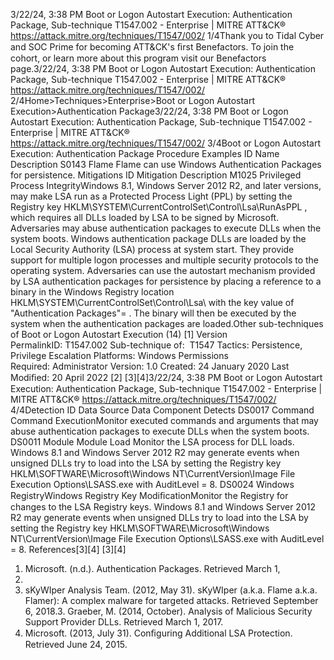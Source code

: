 3/22/24, 3:38 PM Boot or Logon Autostart Execution: Authentication Package, Sub-technique T1547.002 - Enterprise | MITRE ATT&CK®
https://attack.mitre.org/techniques/T1547/002/ 1/4Thank you to Tidal Cyber and SOC Prime for becoming ATT&CK's ﬁrst Benefactors. To join the cohort, or learn more about this program visit our
Benefactors page.3/22/24, 3:38 PM Boot or Logon Autostart Execution: Authentication Package, Sub-technique T1547.002 - Enterprise | MITRE ATT&CK®
https://attack.mitre.org/techniques/T1547/002/ 2/4Home>Techniques>Enterprise>Boot or Logon Autostart Execution>Authentication Package3/22/24, 3:38 PM Boot or Logon Autostart Execution: Authentication Package, Sub-technique T1547.002 - Enterprise | MITRE ATT&CK®
https://attack.mitre.org/techniques/T1547/002/ 3/4Boot or Logon Autostart Execution: Authentication
Package
Procedure Examples
ID Name Description
S0143 Flame Flame can use Windows Authentication Packages for persistence.
Mitigations
ID Mitigation Description
M1025 Privileged
Process
IntegrityWindows 8.1, Windows Server 2012 R2, and later versions, may make LSA run as a Protected Process
Light (PPL) by setting the Registry key HKLM\SYSTEM\CurrentControlSet\Control\Lsa\RunAsPPL , which
requires all DLLs loaded by LSA to be signed by Microsoft. Adversaries may abuse authentication packages to execute DLLs when the system boots. Windows authentication package DLLs are loaded
by the Local Security Authority (LSA) process at system start. They provide support for multiple logon processes and multiple security
protocols to the operating system.
Adversaries can use the autostart mechanism provided by LSA authentication packages for persistence by placing a reference to a binary in
the Windows Registry location HKLM\SYSTEM\CurrentControlSet\Control\Lsa\ with the key value of "Authentication Packages"=
 . The binary will then be executed by the system when the authentication packages are loaded.Other sub-techniques of Boot or Logon Autostart Execution (14)
[1]
Version PermalinkID: T1547.002
Sub-technique of:  T1547
 
Tactics: Persistence, Privilege Escalation
 
Platforms: Windows
 
Permissions Required: Administrator
Version: 1.0
Created: 24 January 2020
Last Modiﬁed: 20 April 2022
[2]
[3][4]3/22/24, 3:38 PM Boot or Logon Autostart Execution: Authentication Package, Sub-technique T1547.002 - Enterprise | MITRE ATT&CK®
https://attack.mitre.org/techniques/T1547/002/ 4/4Detection
ID Data Source Data Component Detects
DS0017 Command Command
ExecutionMonitor executed commands and arguments that may abuse authentication
packages to execute DLLs when the system boots.
DS0011 Module Module Load Monitor the LSA process for DLL loads. Windows 8.1 and Windows Server 2012 R2
may generate events when unsigned DLLs try to load into the LSA by setting the
Registry key HKLM\SOFTWARE\Microsoft\Windows NT\CurrentVersion\Image
File Execution Options\LSASS.exe with AuditLevel = 8. 
DS0024 Windows RegistryWindows Registry
Key ModiﬁcationMonitor the Registry for changes to the LSA Registry keys. Windows 8.1 and
Windows Server 2012 R2 may generate events when unsigned DLLs try to load into
the LSA by setting the Registry key HKLM\SOFTWARE\Microsoft\Windows
NT\CurrentVersion\Image File Execution Options\LSASS.exe with AuditLevel
= 8. 
References[3][4]
[3][4]
1. Microsoft. (n.d.). Authentication Packages. Retrieved March 1,
2017.
2. sKyWIper Analysis Team. (2012, May 31). sKyWIper (a.k.a.
Flame a.k.a. Flamer): A complex malware for targeted attacks.
Retrieved September 6, 2018.3. Graeber, M. (2014, October). Analysis of Malicious Security
Support Provider DLLs. Retrieved March 1, 2017.
4. Microsoft. (2013, July 31). Conﬁguring Additional LSA
Protection. Retrieved June 24, 2015.